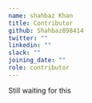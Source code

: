 ```yaml
---
name: shahbaz Khan
title: Contributor
github: Shahbaz898414
twitter: ""
linkedin: ""
slack: ""
joining_date: ""
role: contributor
---
```


Still waiting for this
